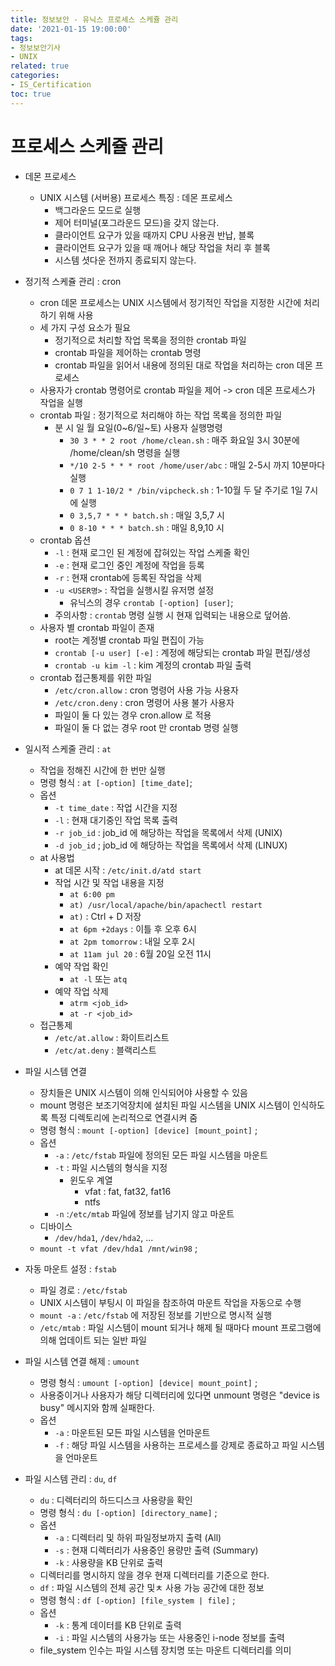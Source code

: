 ```yaml
---
title: 정보보안 - 유닉스 프로세스 스케쥴 관리
date: '2021-01-15 19:00:00'
tags:
- 정보보안기사
- UNIX
related: true
categories:
- IS_Certification
toc: true
---
```


# 프로세스 스케쥴 관리

- 데몬 프로세스
    + UNIX 시스템 (서버용) 프로세스 특징 : 데몬 프로세스
        * 백그라운드 모드로 실행
        * 제어 터미널(포그라운드 모드)을 갖지 않는다.
        * 클라이언트 요구가 있을 때까지 CPU 사용권 반납, 블록
        * 클라이언트 요구가 있을 때 깨어나 해당 작업을 처리 후 블록
        * 시스템 셧다운 전까지 종료되지 않는다.

- 정기적 스케쥴 관리 : cron
    + cron 데몬 프로세스는 UNIX 시스템에서 정기적인 작업을 지정한 시간에 처리하기 위해 사용
    + 세 가지 구성 요소가 필요
        * 정기적으로 처리할 작업 목록을 정의한 crontab 파일
        * crontab 파일을 제어하는 crontab 명령
        * crontab 파일을 읽어서 내용에 정의된 대로 작업을 처리하는 cron 데몬 프로세스
    + 사용자가 crontab 명령어로 crontab 파일을 제어 -> cron 데몬 프로세스가 작업을 실행
    + crontab 파일 : 정기적으로 처리해야 하는 작업 목록을 정의한 파일
        * 분 시 일 월 요일(0\~6/일\~토) 사용자 실행명령
            + `30 3 * * 2 root /home/clean.sh` : 매주 화요일 3시 30분에 /home/clean/sh 명령을 실행
            + `*/10 2-5 * * * root /home/user/abc` : 매일 2-5시 까지 10분마다 실행
            + `0 7 1 1-10/2 * /bin/vipcheck.sh` : 1-10월 두 달 주기로 1일 7시에 실행
            + `0 3,5,7 * * * batch.sh` : 매일 3,5,7 시
            + `0 8-10 * * * batch.sh` : 매일 8,9,10 시
    + crontab 옵션
        * `-l` : 현재 로그인 된 계정에 잡혀있는 작업 스케줄 확인
        * `-e` : 현재 로그인 중인 계정에 작업을 등록
        * `-r` : 현재 crontab에 등록된 작업을 삭제
        * `-u <USER명>` : 작업을 실행시킬 유저명 설정
            - 유닉스의 경우 `crontab [-option] [user]`;
        * 주의사항 : `crontab` 명령 실행 시 현재 입력되는 내용으로 덮어씀.
    + 사용자 별 crontab 파일이 존재
        * root는 계정별 crontab 파일 편집이 가능
        * `crontab [-u user] [-e]` : 계정에 해당되는 crontab 파일 편집/생성
        * `crontab -u kim -l` : kim 계정의 crontab 파일 출력
    + crontab 접근통제를 위한 파일
        * `/etc/cron.allow` : cron 명령어 사용 가능 사용자
        * `/etc/cron.deny` : cron 명령어 사용 불가 사용자
        * 파일이 둘 다 있는 경우 cron.allow 로 적용
        * 파일이 둘 다 없는 경우 root 만 crontab 명령 실행


- 일시적 스케줄 관리 : `at`
    + 작업을 정해진 시간에 한 번만 실행
    + 명령 형식 : `at [-option] [time_date]`;
    + 옵션
        * `-t time_date` : 작업 시간을 지정
        * `-l` : 현재 대기중인 작업 목록 출력
        * `-r job_id` : job_id 에 해당하는 작업을 목록에서 삭제 (UNIX)
        * `-d job_id` ; job_id 에 해당하는 작업을 목록에서 삭제 (LINUX)
    + at 사용법
        * at 데몬 시작 : `/etc/init.d/atd start`
        * 작업 시간 및 작업 내용을 지정
            - `at 6:00 pm`
            - `at) /usr/local/apache/bin/apachectl restart`
            - `at)` : Ctrl + D 저장
            - `at 6pm +2days` : 이틀 후 오후 6시
            - `at 2pm tomorrow` : 내일 오후 2시
            - `at 11am jul 20` : 6월 20일 오전 11시
        * 예약 작업 확인
            - `at -l` 또는 `atq`
        * 예약 작업 삭제
            - `atrm <job_id>`
            - `at -r <job_id>`
    + 접근통제
        * `/etc/at.allow` : 화이트리스트
        * `/etc/at.deny` : 블랙리스트




- 파일 시스템 연결
    * 장치들은 UNIX 시스템이 의해 인식되어야 사용할 수 있음
    * mount 명령은 보조기억장치에 설치된 파일 시스템을 UNIX 시스템이 인식하도록 특정 디렉토리에 논리적으로 연결시켜 줌
    * 명령 형식 : `mount [-option] [device] [mount_point]` ;
    * 옵션
        - `-a` : `/etc/fstab` 파일에 정의된 모든 파일 시스템을 마운트
        - `-t` : 파일 시스템의 형식을 지정
            + 윈도우 계열
                * vfat : fat, fat32, fat16
                * ntfs
        - `-n` :`/etc/mtab` 파일에 정보를 남기지 않고 마운트
    * 디바이스
        - `/dev/hda1`, `/dev/hda2`, ...
    * `mount -t vfat /dev/hda1 /mnt/win98` ;

- 자동 마운트 설정 : `fstab`
    + 파일 경로 : `/etc/fstab`
    + UNIX 시스템이 부팅시 이 파일을 참조하여 마운트 작업을 자동으로 수행
    + `mount -a` : `/etc/fstab` 에 저장된 정보를 기반으로 명시적 실행
    + `/etc/mtab` : 파일 시스템이 mount 되거나 해제 될 때마다 mount 프로그램에 의해 업데이트 되는 일반 파일

- 파일 시스템 연결 해제 : `umount`
    + 명령 형식 : `umount [-option] [device| mount_point]` ;
    + 사용중이거나 사용자가 해당 디렉터리에 있다면 unmount 명령은 "device is busy" 메시지와 함께 실패한다.
    + 옵션
        * `-a` : 마운트된 모든 파일 시스템을 언마운트
        * `-f` : 해당 파일 시스템을 사용하는 프로세스를 강제로 종료하고 파일 시스템을 언마운트

- 파일 시스템 관리 : `du`, `df`
    + `du` : 디렉터리의 하드디스크 사용량을 확인
    + 명령 형식 : `du [-option] [directory_name]` ;
    + 옵션
        * `-a` : 디렉터리 및 하위 파일정보까지 출력 (All)
        * `-s` : 현재 디렉터리가 사용중인 용량만 출력 (Summary)
        * `-k` : 사용량을 KB 단위로 출력
    + 디렉터리를 명시하지 않을 경우 현재 디렉터리를 기준으로 한다.
    + `df` : 파일 시스템의 전체 공간 및ㅊ 사용 가능 공간에 대한 정보
    + 명령 형식 : `df [-option] [file_system | file]` ;
    + 옵션
        * `-k` : 통계 데이터를 KB 단위로 출력
        * `-i` : 파일 시스템의 사용가능 또는 사용중인 i-node 정보를 출력
    + file_system 인수는 파일 시스템 장치명 또는 마운트 디렉터리를 의미 